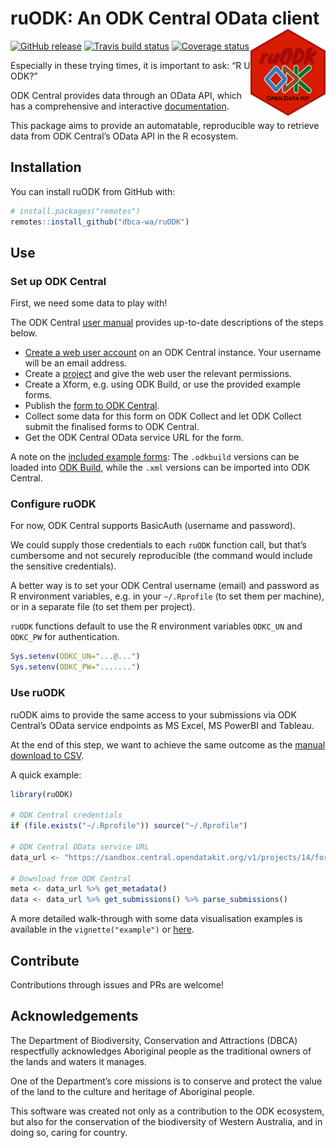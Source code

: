 
<!-- README.md is generated from README.Rmd. Please edit that file -->

# ruODK: An ODK Central OData client <img src="man/figures/ruODK.png" align="right" alt="Are you ODK?" width="120" />

[![GitHub
release](https://img.shields.io/github/release/dbca-wa/ruodk.svg?style=popout)](https://github.com/dbca-wa/ruODK)
[![Travis build
status](https://travis-ci.org/dbca-wa/ruODK.svg?branch=master)](https://travis-ci.org/dbca-wa/ruODK)
[![Coverage
status](https://codecov.io/gh/dbca-wa/ruODK/branch/master/graph/badge.svg)](https://codecov.io/github/dbca-wa/ruODK?branch=master)

Especially in these trying times, it is important to ask: “R U ODK?”

ODK Central provides data through an OData API, which has a
comprehensive and interactive
[documentation](https://odkcentral.docs.apiary.io/#reference/odata-endpoints).

This package aims to provide an automatable, reproducible way to
retrieve data from ODK Central’s OData API in the R ecosystem.

## Installation

You can install ruODK from GitHub with:

``` r
# install.packages("remotes")
remotes::install_github("dbca-wa/ruODK")
```

## Use

### Set up ODK Central

First, we need some data to play with\!

The ODK Central [user
manual](https://docs.opendatakit.org/central-using/) provides up-to-date
descriptions of the steps below.

  - [Create a web user
    account](https://docs.opendatakit.org/central-users/#creating-a-web-user)
    on an ODK Central instance. Your username will be an email address.
  - Create a [project](https://docs.opendatakit.org/central-projects/)
    and give the web user the relevant permissions.
  - Create a Xform, e.g. using ODK Build, or use the provided example
    forms.
  - Publish the [form to ODK
    Central](https://docs.opendatakit.org/central-forms/).
  - Collect some data for this form on ODK Collect and let ODK Collect
    submit the finalised forms to ODK Central.
  - Get the ODK Central OData service URL for the form.

A note on the [included example
forms](https://github.com/dbca-wa/ruODK/tree/master/inst/extdata): The
`.odkbuild` versions can be loaded into [ODK
Build](https://build.opendatakit.org/), while the `.xml` versions can be
imported into ODK Central.

### Configure ruODK

For now, ODK Central supports BasicAuth (username and password).

We could supply those credentials to each `ruODK` function call, but
that’s cumbersome and not securely reproducible (the command would
include the sensitive credentials).

A better way is to set your ODK Central username (email) and password as
R environment variables, e.g. in your `~/.Rprofile` (to set them per
machine), or in a separate file (to set them per project).

`ruODK` functions default to use the R environment variables `ODKC_UN`
and `ODKC_PW` for authentication.

``` r
Sys.setenv(ODKC_UN="...@...")
Sys.setenv(ODKC_PW=".......")
```

### Use ruODK

ruODK aims to provide the same access to your submissions via ODK
Central’s OData service endpoints as MS Excel, MS PowerBI and Tableau.

At the end of this step, we want to achieve the same outcome as the
[manual download to
CSV](https://docs.opendatakit.org/central-submissions/#downloading-submissions-as-csvs).

A quick example:

``` r
library(ruODK)

# ODK Central credentials
if (file.exists("~/.Rprofile")) source("~/.Rprofile")

# ODK Central OData service URL
data_url <- "https://sandbox.central.opendatakit.org/v1/projects/14/forms/build_Flora-Quadrat-0-2_1558575936.svc"

# Download from ODK Central
meta <- data_url %>% get_metadata()
data <- data_url %>% get_submissions() %>% parse_submissions()
```

A more detailed walk-through with some data visualisation examples is
available in the `vignette("example")` or
[here](https://dbca-wa.github.io/ruODK/articles/example.html).

## Contribute

Contributions through issues and PRs are welcome\!

## Acknowledgements

The Department of Biodiversity, Conservation and Attractions (DBCA)
respectfully acknowledges Aboriginal people as the traditional owners of
the lands and waters it manages.

One of the Department’s core missions is to conserve and protect the
value of the land to the culture and heritage of Aboriginal people.

This software was created not only as a contribution to the ODK
ecosystem, but also for the conservation of the biodiversity of Western
Australia, and in doing so, caring for country.
